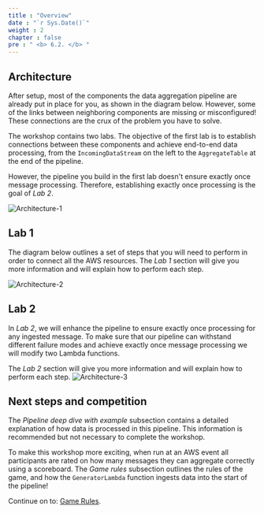 ```yaml
---
title : "Overview"
date : "`r Sys.Date()`"
weight : 2
chapter : false
pre : " <b> 6.2. </b> "
---
```


## Architecture

After setup, most of the components the data aggregation pipeline are already put in place for you, as shown in the diagram below. However, some of the links between neighboring components are missing or misconfigured! These connections are the crux of the problem you have to solve.

The workshop contains two labs. The objective of the first lab is to establish connections between these components and achieve end-to-end data processing, from the `IncomingDataStream` on the left to the `AggregateTable` at the end of the pipeline.

However, the pipeline you build in the first lab doesn't ensure exactly once message processing. Therefore, establishing exactly once processing is the goal of _Lab 2_.

![Architecture-1](/images/6/6.2/6.png)

## Lab 1

The diagram below outlines a set of steps that you will need to perform in order to connect all the AWS resources. The _Lab 1_ section will give you more information and will explain how to perform each step.

![Architecture-2](/images/6/6.2/7.png)

## Lab 2

In _Lab 2_, we will enhance the pipeline to ensure exactly once processing for any ingested message. To make sure that our pipeline can withstand different failure modes and achieve exactly once message processing we will modify two Lambda functions.

The _Lab 2_ section will give you more information and will explain how to perform each step. ![Architecture-3](/images/6/6.2/1.png)

## Next steps and competition

The _Pipeline deep dive with example_ subsection contains a detailed explanation of how data is processed in this pipeline. This information is recommended but not necessary to complete the workshop.

To make this workshop more exciting, when run at an AWS event all participants are rated on how many messages they can aggregate correctly using a scoreboard. The _Game rules_ subsection outlines the rules of the game, and how the `GeneratorLambda` function ingests data into the start of the pipeline!

Continue on to: [Game Rules](https://catalog.workshops.aws/dynamodb-labs/en-US/event-driven-architecture/ex1overview/step1).
